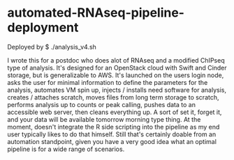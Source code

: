 # automated-RNAseq-pipeline-deployment

Deployed by $ ./analysis_v4.sh

I wrote this for a postdoc who does alot of RNAseq and a modified ChIPseq type of analysis. It's designed for an OpenStack cloud with Swift and Cinder storage, but is generalizable to AWS. It's launched on the users login node, asks the user for minimal information to define the parameters for the analysis, automates VM spin up, injects / installs need software for analysis, creates / attaches scratch, moves files from long term storage to scratch, performs analysis up to counts or peak calling, pushes data to an accessible web server, then cleans everything up. A sort of set it, forget it, and your data will be available tomorrow morning type thing. At the moment, doesn't integrate the R side scripting into the pipeline as my end user typically likes to do that himself. Still that's certainly doable from an automation standpoint, given you have a very good idea what an optimal pipeline is for a wide range of scenarios.

